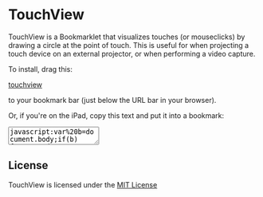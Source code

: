 # TouchView
TouchView is a Bookmarklet that visualizes touches (or mouseclicks) by drawing a circle at the point of touch.  This is useful for when projecting a touch device on an external projector, or when performing a video capture.

To install, drag this: 

<a href="javascript:var%20b=document.body;if(b){var%20z=document.createElement('script');z.src='http://iangilman.com/dev/touch/js/bookmarklet.js';b.appendChild(z);}void()" class="bookmarklet">touchview</a>

to your bookmark bar (just below the URL bar in your browser).

Or, if you're on the iPad, copy this text and put it into a bookmark:

<textarea>javascript:var%20b=document.body;if(b){var%20z=document.createElement('script');z.src='http://iangilman.com/dev/touch/js/bookmarklet.js';b.appendChild(z);}void()</textarea>

## License
TouchView is licensed under the [MIT License](https://raw.github.com/AppliedIS/touchview/master/MIT-License.txt)

